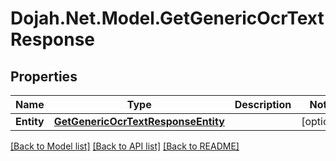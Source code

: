 # Dojah.Net.Model.GetGenericOcrTextResponse

## Properties

Name | Type | Description | Notes
------------ | ------------- | ------------- | -------------
**Entity** | [**GetGenericOcrTextResponseEntity**](GetGenericOcrTextResponseEntity.md) |  | [optional] 

[[Back to Model list]](../README.md#documentation-for-models) [[Back to API list]](../README.md#documentation-for-api-endpoints) [[Back to README]](../README.md)

